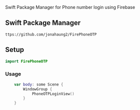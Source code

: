 Swift Package Manager for Phone number login using Firebase

## Swift Package Manager
`ttps://github.com/jonahaung2/FirePhoneOTP`

## Setup

```swift
import FirePhoneOTP
```

### Usage

```swift
    var body: some Scene {
        WindowGroup {
            PhoneOTPLoginView()
        }
    }
```
